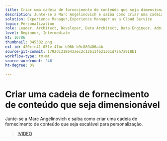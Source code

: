 ```yaml
---
title: Criar uma cadeia de fornecimento de conteúdo que seja dimensionável
description: Junte-se a Marc Angelinovich e saiba como criar uma cadeia de fornecimento de conteúdo que seja escalável para personalização.
solution: Experience Manager,Experience Manager as a Cloud Service
topic: Personalization
role: Leader, Architect, Developer, Data Architect, Data Engineer, Admin, User
level: Beginner, Intermediate
kt: 10786
thumbnail: 345382.png
exl-id: 420cfc41-051e-41bc-b96b-b9c889406a4b
source-git-commit: 1792dc318643aec2c12613f621361d72a7a918b1
workflow-type: tm+mt
source-wordcount: '46'
ht-degree: 0%

---
```


# Criar uma cadeia de fornecimento de conteúdo que seja dimensionável

Junte-se a Marc Angelinovich e saiba como criar uma cadeia de fornecimento de conteúdo que seja escalável para personalização.

>[!VIDEO](https://video.tv.adobe.com/v/345382/?quality=12&learn=on)
